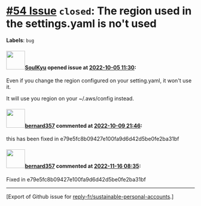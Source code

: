 # [\#54 Issue](https://github.com/reply-fr/sustainable-personal-accounts/issues/54) `closed`: The region used in the settings.yaml is no't used
**Labels**: `bug`


#### <img src="https://avatars.githubusercontent.com/u/30684712?v=4" width="50">[SoulKyu](https://github.com/SoulKyu) opened issue at [2022-10-05 11:30](https://github.com/reply-fr/sustainable-personal-accounts/issues/54):

Even if you change the region configured on your setting.yaml, it won't use it.

It will use you region on your ~/.aws/config instead.

#### <img src="https://avatars.githubusercontent.com/u/235078?v=4" width="50">[bernard357](https://github.com/bernard357) commented at [2022-10-09 21:46](https://github.com/reply-fr/sustainable-personal-accounts/issues/54#issuecomment-1272634528):

this has been fixed in e79e5fc8b09427e100fa9d6d42d5be0fe2ba31bf

#### <img src="https://avatars.githubusercontent.com/u/235078?v=4" width="50">[bernard357](https://github.com/bernard357) commented at [2022-11-16 08:35](https://github.com/reply-fr/sustainable-personal-accounts/issues/54#issuecomment-1316599886):

Fixed in e79e5fc8b09427e100fa9d6d42d5be0fe2ba31bf


-------------------------------------------------------------------------------



[Export of Github issue for [reply-fr/sustainable-personal-accounts](https://github.com/reply-fr/sustainable-personal-accounts).]
